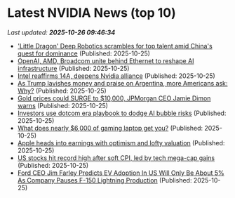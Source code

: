 # Latest NVIDIA News (top 10)
_Last updated: **2025-10-26 09:46:34**_

- ['Little Dragon' Deep Robotics scrambles for top talent amid China's quest for dominance](https://finance.yahoo.com/news/little-dragon-deep-robotics-scrambles-093000174.html) (Published: 2025-10-25)
- [OpenAI, AMD, Broadcom unite behind Ethernet to reshape AI infrastructure](https://www.digitimes.com/news/a20251023PD227/ethernet-broadcom-amd-infrastructure-openai.html) (Published: 2025-10-25)
- [Intel reaffirms 14A, deepens Nvidia alliance](https://www.digitimes.com/news/a20251025VL204/intel-nvidia-partnership-roadmap-technology.html) (Published: 2025-10-25)
- [As Trump lavishes money and praise on Argentina, more Americans ask: Why?](https://www.cbc.ca/news/politics/trump-argentina-farmers-trade-9.6950426) (Published: 2025-10-25)
- [Gold prices could SURGE to $10,000, JPMorgan CEO Jamie Dimon warns](https://www.naturalnews.com/2025-10-25-gold-prices-could-surge-jpmorgan-ceo-warns.html) (Published: 2025-10-25)
- [Investors use dotcom era playbook to dodge AI bubble risks](https://economictimes.indiatimes.com/tech/artificial-intelligence/investors-use-dotcom-era-playbook-to-dodge-ai-bubble-risks/articleshow/124799868.cms) (Published: 2025-10-25)
- [What does nearly $6,000 of gaming laptop get you?](https://www.theverge.com/tech/806052/msi-titan-18-ai-rtx-5090-gaming-laptop-review) (Published: 2025-10-25)
- [Apple heads into earnings with optimism and lofty valuation](https://www.irishtimes.com/your-money/2025/10/25/apple-heads-into-earnings-with-optimism-and-lofty-valuation/) (Published: 2025-10-25)
- [US stocks hit record high after soft CPI, led by tech mega-cap gains](https://www.bloomberg.com/news/articles/2025-10-24/s-p-500-rallies-after-soft-cpi-intel-soars-on-healthy-earnings) (Published: 2025-10-25)
- [Ford CEO Jim Farley Predicts EV Adoption In US Will Only Be About 5% As Company Pauses F-150 Lightning Production](https://finance.yahoo.com/news/ford-ceo-jim-farley-predicts-033138695.html) (Published: 2025-10-25)
